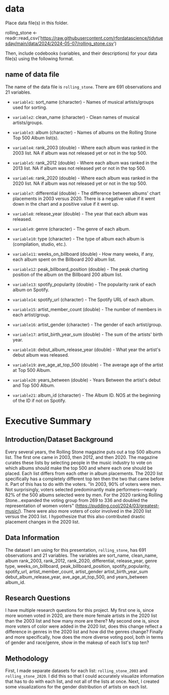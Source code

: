 # data

Place data file(s) in this folder.

rolling_stone <- readr::read_csv('https://raw.githubusercontent.com/rfordatascience/tidytuesday/main/data/2024/2024-05-07/rolling_stone.csv')

Then, include codebooks (variables, and their descriptions) for your data file(s)
using the following format.

## name of data file

The name of the data file is `rolling_stone`.  There are 691 observations and 21 variables.

- `variable1`: sort_name (character) - Names of musical artists/groups used for sorting.

- `variable2`: clean_name (character) - Clean names of musical artists/groups.

- `variable3`: album (character) - Names of albums on the Rolling Stone Top 500 Album list(s).

- `variable4`: rank_2003 (double) - Where each album was ranked in the 2003 list. NA if album was not released yet or not in the top 500.

- `variable5`: rank_2012 (double) - Where each album was ranked in the 2013 list. NA if album was not released yet or not in the top 500.

- `variable6`: rank_2020 (double) - Where each album was ranked in the 2020 list. NA if album was not released yet or not in the top 500.

- `variable7`: differential (double) - The difference between albums' chart placements in 2003 versus 2020. There is a negative value if it went down in the chart and a positive value if it went up.

- `variable8`: release_year (double) - The year that each album was released.
- `variable9`: genre (character) - The genre of each album.
- `variable10`: type (character) - The type of album each album is (compilation, studio, etc.).
- `variable11`: weeks_on_billboard (double) - How many weeks, if any, each album spent on the Billboard 200 album list.
- `variable12`: peak_billboard_position (double) - The peak charting position of the album on the Billboard 200 album list.
- `variable13`: spotify_popularity (double) - The popularity rank of each album on Spotify.
- `variable14`: spotify_url (character) - The Spotify URL of each album.
- `variable15`: artist_member_count (double) - The number of members in each artist/group.
- `variable16`: artist_gender (character) - The gender of each artist/group.
- `variable17`: artist_birth_year_sum (double) - The sum of the artists' birth year.
- `variable18`: debut_album_release_year (double) - What year the artist's debut album was released.
- `variable19`: ave_age_at_top_500 (double) -	The average age of the artist at Top 500 Album.
- `variable20`: years_between	(double) - Years Between the artist's debut and Top 500 Album.
- `variable21`: album_id (character) - The Album ID. NOS at the beginning of the ID if not on Spotify.

# Executive Summary


## Introduction/Dataset Background

Every several years, the Rolling Stone magazine puts out a top 500 albums list.  The first one came in 2003, then 2012, and then 2020.  The magazine curates these lists by selecting people in the music industry to vote on which albums should make the top 500 and where each one should be placed.  Each list differs from each other in album placements.  The 2020 list specifically has a completely different top ten then the two that came before it.  Part of this has to do with the voters.  "In 2003, 90% of voters were men. Not surprisingly, voters selected predominantly male performers—nearly 82% of the 500 albums selected were by men. For the 2020 ranking Rolling Stone...expanded the voting group from 269 to 336 and doubled the representation of women voters" (https://pudding.cool/2024/03/greatest-music/).  There were also more voters of color involved in the 2020 list versus the 2003 list.  I hypothesize that this also contributed drastic placement changes in the 2020 list.

## Data Information

The dataset I am using for this presentation, `rolling_stone`, has 691 observations and 21 variables.  The variables are sort_name, clean_name, album rank_2003, rank_2012, rank_2020, differential, release_year,  genre type,  weeks_on_billboard, peak_billboard_position,  spotify_popularity,  spotify_url, artist_member_count,  artist_gender artist_birth_year_sum  debut_album_release_year,  ave_age_at_top_500, and years_between	album_id.

## Research Questions

I have multiple research questions for this project. My first one is, since more women voted in 2020, are there more female artists in the 2020 list than the 2003 list and how many more are there?  My second one is, since more voters of color were added in the 2020 list, does this change reflect a difference in genres in the 2020 list and how did the genres change?  Finally and more specifically, how does the more diverse voting pool, both in terms of gender and race/genre, show in the makeup of each list's top ten?

## Methodology

First, I made separate datasets for each list: `rolling_stone_2003` and `rolling_stone_2020`.  I did this so that I could accurately visualize information that has to do with each list, and not all of the lists at once.  Next, I created some visualizations for the gender distribution of artists on each list.